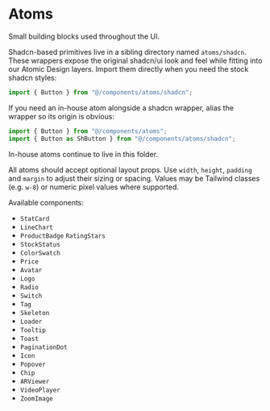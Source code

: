 # Atoms

Small building blocks used throughout the UI.

Shadcn-based primitives live in a sibling directory named `atoms/shadcn`. These wrappers expose the original shadcn/ui look and feel while fitting into our Atomic Design layers. Import them directly when you need the stock shadcn styles:

```ts
import { Button } from "@/components/atoms/shadcn";

```

If you need an in-house atom alongside a shadcn wrapper, alias the
wrapper so its origin is obvious:

```ts
import { Button } from "@/components/atoms";
import { Button as ShButton } from "@/components/atoms/shadcn";
```

In-house atoms continue to live in this folder.

All atoms should accept optional layout props. Use `width`, `height`, `padding` and
`margin` to adjust their sizing or spacing. Values may be Tailwind classes
(e.g. `w-8`) or numeric pixel values where supported.

Available components:

- `StatCard`
- `LineChart`
- `ProductBadge`
  `RatingStars`
- `StockStatus`
- `ColorSwatch`
- `Price`
- `Avatar`
- `Logo`
- `Radio`
- `Switch`
- `Tag`
- `Skeleton`
- `Loader`
- `Tooltip`
- `Toast`
- `PaginationDot`
- `Icon`
- `Popover`
- `Chip`
- `ARViewer`
- `VideoPlayer`
- `ZoomImage`
